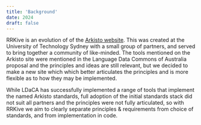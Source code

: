 ```yaml
---
title: 'Background'
date: 2024
draft: false
---
```


RRKive is an evolution of of the [Arkisto website](https://arkisto-platform.github.io/). This was created at the University of Technology Sydney with a small group of partners, and served to bring together a community of like-minded. The tools mentioned on the Arkisto site were mentioned in the Language Data Commons of Australia proposal and the principles and ideas are still relevant, but we decided to make a new site which which better articulates the principles and is more flexible as to how they may be implemented.

While LDaCA has successfully implemented a range of tools that implement the named Arkisto standards, full adoption of the initial standards stack did not suit all partners and the principles were not fully articulated, so with RRKive we aim to clearly separate principles & requirements from choice of standards, and from implementation in code.


